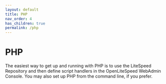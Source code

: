 ```yaml
---
layout: default
title: PHP
nav_order: 4
has_children: true
permalink: /php
---
```


# PHP

The easiest way to get up and running with PHP is to use the LiteSpeed Repository and then define script handlers in the OpenLiteSpeed WebAdmin Console. You may also set up PHP from the command line, if you prefer. 
